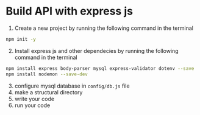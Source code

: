 # Build API with express js

1. Create a new project by running the following command in the terminal

```bash
npm init -y
```

2. Install express js and other dependecies by running the following command in the terminal

```bash
npm install express body-parser mysql express-validator dotenv --save
npm install nodemon --save-dev
```

3. configure mysql database in `config/db.js` file
4. make a structural directory
5. write your code
6. run your code
